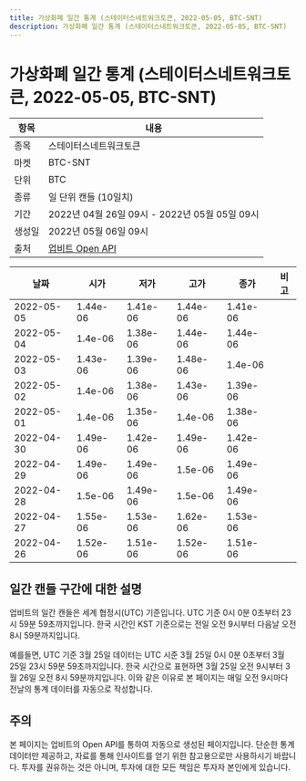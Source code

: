 ```yaml
---
title: 가상화폐 일간 통계 (스테이터스네트워크토큰, 2022-05-05, BTC-SNT)
description: 가상화폐 일간 통계 (스테이터스네트워크토큰, 2022-05-05, BTC-SNT)
---
```



가상화폐 일간 통계 (스테이터스네트워크토큰, 2022-05-05, BTC-SNT)
===

|항목|내용|
|--|--|
|종목|스테이터스네트워크토큰|
|마켓|BTC-SNT|
|단위|BTC|
|종류|일 단위 캔들 (10일치)|
|기간|2022년 04월 26일 09시 - 2022년 05월 05일 09시|
|생성일|2022년 05월 06일 09시|
|출처|[업비트 Open API](https://docs.upbit.com)|


|날짜|시가|저가|고가|종가|비고|
|--|--|--|--|--|--|
|2022-05-05|1.44e-06|1.41e-06|1.44e-06|1.41e-06|    |
|2022-05-04|1.4e-06|1.38e-06|1.44e-06|1.44e-06|    |
|2022-05-03|1.43e-06|1.39e-06|1.48e-06|1.4e-06|    |
|2022-05-02|1.4e-06|1.38e-06|1.43e-06|1.39e-06|    |
|2022-05-01|1.4e-06|1.35e-06|1.4e-06|1.38e-06|    |
|2022-04-30|1.49e-06|1.42e-06|1.49e-06|1.42e-06|    |
|2022-04-29|1.49e-06|1.49e-06|1.5e-06|1.49e-06|    |
|2022-04-28|1.5e-06|1.49e-06|1.5e-06|1.49e-06|    |
|2022-04-27|1.55e-06|1.53e-06|1.62e-06|1.53e-06|    |
|2022-04-26|1.52e-06|1.51e-06|1.52e-06|1.51e-06|    |


일간 캔들 구간에 대한 설명
---


업비트의 일간 캔들은 세계 협정시(UTC) 기준입니다. 
UTC 기준 0시 0분 0초부터 23시 59분 59초까지입니다. 
한국 시간인 KST 기준으로는 전일 오전 9시부터 다음날 오전 8시 59분까지입니다. 


예를들면, UTC 기준 3월 25일 데이터는 UTC 시준 3월 25일 0시 0분 0초부터 3월 25일 23시 59분 59초까지입니다. 
한국 시간으로 표현하면 3월 25일 오전 9시부터 3월 26일 오전 8시 59분까지입니다. 
이와 같은 이유로 본 페이지는 매일 오전 9시마다 전날의 통계 데이터를 자동으로 작성합니다. 


주의
---


본 페이지는 업비트의 Open API를 통하여 자동으로 생성된 페이지입니다. 
단순한 통계 데이터만 제공하고, 자료를 통해 인사이트를 얻기 위한 참고용으로만 사용하시기 바랍니다. 
투자를 권유하는 것은 아니며, 투자에 대한 모든 책임은 투자자 본인에게 있습니다. 

